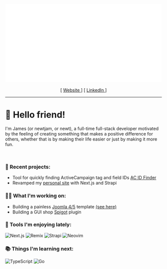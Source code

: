 <p align="center">
  <img src="img/header.svg" />
</p>

<div align="center">
  <span>
    [
    <a href="https://newtjam.com">
      Website
    </a>
    ]
  </span>
  <span>
    [
    <a href="https://linkedin.com/in/newtjam">
      LinkedIn
    </a>
    ]
  </span>
</div>

<hr />

# 👋 Hello friend!

I'm James (or newtjam, or newt), a full-time full-stack developer motivated by the feeling of creating something that makes a positive difference for others, whether that is by making their life easier or just by making it more fun.

<br/>

### 🎉 Recent projects:

- Tool for quickly finding ActiveCampaign tag and field IDs [AC ID Finder](https://acidfinder.com)
- Revamped my [personal site](https://newtjam.com) with Next.js and Strapi

### 👨‍💻 What I'm working on:

- Building a painless [Joomla 4/5](https://joomla.org) template [(see here)](https://github.com/itsnewtjam/newtralize)
- Building a GUI shop [Spigot](https://spigotmc.org) plugin

### 🌟 Tools I'm enjoying lately:

<div>
  <img src="https://img.shields.io/badge/Next-black?style=flat&logo=next.js&logoColor=white" alt="Next.js" />
  <img src="https://img.shields.io/badge/Remix-black?style=flat&logo=remix&logoColor=white" alt="Remix" />
  <img src="https://img.shields.io/badge/Strapi-4945ff?style=flat&logo=strapi&logoColor=white" alt="Strapi" />
  <img src="https://img.shields.io/badge/Neovim-57a143?style=flat&logo=neovim&logoColor=white" alt="Neovim" />
</div>

### 📚 Things I'm learning next:

<div>
  <img src="https://img.shields.io/badge/TypeScript-3178c6?style=flat&logo=typescript&logoColor=white" alt="TypeScript" />
  <img src="https://img.shields.io/badge/Go-00add8?style=flat&logo=go&logoColor=white" alt="Go" />
</div>
